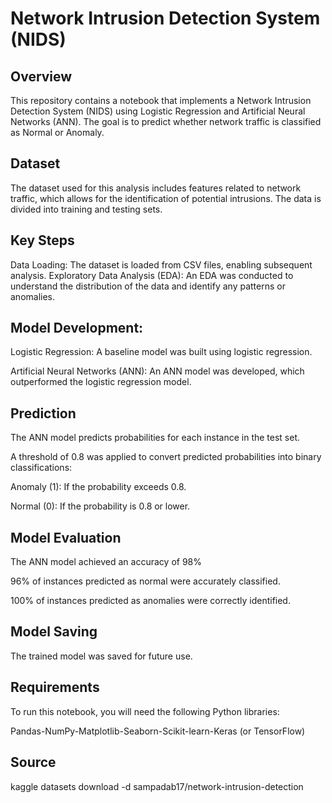 # Network Intrusion Detection System (NIDS)

## Overview
This repository contains a notebook that implements a Network Intrusion Detection System (NIDS) using Logistic Regression and Artificial Neural Networks (ANN). The goal is to predict whether network traffic is classified as Normal or Anomaly.

## Dataset
The dataset used for this analysis includes features related to network traffic, which allows for the identification of potential intrusions. The data is divided into training and testing sets.

## Key Steps
Data Loading: The dataset is loaded from CSV files, enabling subsequent analysis.
Exploratory Data Analysis (EDA): An EDA was conducted to understand the distribution of the data and identify any patterns or anomalies.
## Model Development:

Logistic Regression: A baseline model was built using logistic regression.

Artificial Neural Networks (ANN): An ANN model was developed, which outperformed the logistic regression model.

## Prediction

The ANN model predicts probabilities for each instance in the test set.

A threshold of 0.8 was applied to convert predicted probabilities into binary classifications:

Anomaly (1): If the probability exceeds 0.8.

Normal (0): If the probability is 0.8 or lower.

## Model Evaluation

The ANN model achieved an accuracy of 98%

96% of instances predicted as normal were accurately classified.

100% of instances predicted as anomalies were correctly identified.

## Model Saving

The trained model was saved for future use.

## Requirements
To run this notebook, you will need the following Python libraries:

Pandas-NumPy-Matplotlib-Seaborn-Scikit-learn-Keras (or TensorFlow)

## Source

kaggle datasets download -d sampadab17/network-intrusion-detection
